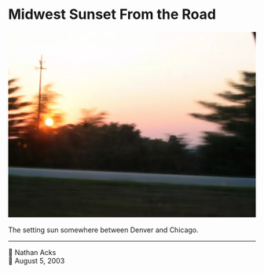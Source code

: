 # Midwest Sunset From the Road

![The setting sun somewhere on the road between Denver and Chicago](assets/2003-08-05-midwest-sunset-from-the-road.webp)

The setting sun somewhere between Denver and Chicago.

- - - -

<span aria-hidden="true">👤</span> Nathan Acks  
<span aria-hidden="true">📅</span> August 5, 2003
